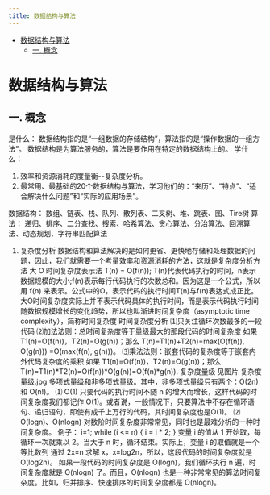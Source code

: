 ```yaml
---
title: 数据结构与算法
---
```


<!-- @import "[TOC]" {cmd="toc" depthFrom=1 depthTo=6 orderedList=false} -->

<!-- code_chunk_output -->

- [数据结构与算法](#数据结构与算法)
  - [一. 概念](#一-概念)

<!-- /code_chunk_output -->

# 数据结构与算法

## 一. 概念

是什么：
数据结构指的是“一组数据的存储结构”，算法指的是“操作数据的一组方法”。
数据结构是为算法服务的，算法是要作用在特定的数据结构上的。
学什么：

1. 效率和资源消耗的度量衡--复杂度分析。
2. 最常用、最基础的20个数据结构与算法，学习他们的：“来历”、“特点”、“适合解决什么问题”和“实际的应用场景”。

数据结构： 数组、链表、栈、队列、散列表、二叉树、堆、跳表、图、Tire树
算法：    递归、排序、二分查找、搜索、哈希算法、贪心算法、分治算法、回溯算法、动态规划、字符串匹配算法

1. 复杂度分析
数据结构和算法解决的是如何更省、更快地存储和处理数据的问题，因此，我们就需要一个考量效率和资源消耗的方法，这就是复杂度分析方法
大 O 时间复杂度表示法
T(n) = O(f(n));
T(n)代表代码执行的时间，n表示数据规模的大小;f(n)表示每行代码执行的次数总和。因为这是一个公式，所以用 f(n) 来表示。公式中的O，表示代码的执行时间T(n)与f(n)表达式成正比。
大O时间复杂度实际上并不表示代码具体的执行时间，而是表示代码执行时间随数据规模增长的变化趋势，所以也叫渐进时间复杂度（asymptotic time complexity），简称时间复杂度
时间复杂度分析
  ⑴只关注循环次数最多的一段代码
  ⑵加法法则：总时间复杂度等于量级最大的那段代码的时间复杂度
    如果 T1(n)=O(f(n))，T2(n)=O(g(n))；那么 T(n)=T1(n)+T2(n)=max(O(f(n)), O(g(n))) =O(max(f(n), g(n)))。
  ⑶乘法法则：嵌套代码的复杂度等于嵌套内外代码复杂度的乘积
    如果 T1(n)=O(f(n))，T2(n)=O(g(n))；那么 T(n)=T1(n)*T2(n)=O(f(n))*O(g(n))=O(f(n)*g(n)).
复杂度量级
  见图片 复杂度量级.jpg
  多项式量级和非多项式量级。其中，非多项式量级只有两个：O(2n) 和 O(n!)。
  ⑴ O(1)
    只要代码的执行时间不随 n 的增大而增长，这样代码的时间复杂度我们都记作 O(1)。或者说，一般情况下，只要算法中不存在循环语句、递归语句，即使有成千上万行的代码，其时间复杂度也是Ο(1)。
  ⑵ O(logn)、O(nlogn)
    对数阶时间复杂度非常常见，同时也是最难分析的一种时间复杂度。
    例子： i=1; while (i <= n) { i = i * 2; }
      变量 i 的值从 1 开始取，每循环一次就乘以 2。当大于 n 时，循环结束。实际上，变量 i 的取值就是一个等比数列
      通过 2x=n 求解 x，x=log2n，所以，这段代码的时间复杂度就是 O(log2n)。
    如果一段代码的时间复杂度是 O(logn)，我们循环执行 n 遍，时间复杂度就是 O(nlogn) 了。而且，O(nlogn) 也是一种非常常见的算法时间复杂度。比如，归并排序、快速排序的时间复杂度都是 O(nlogn)。
